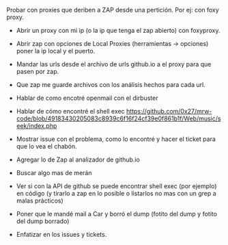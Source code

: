 Probar con proxies que deriben a ZAP desde una pertición. Por ej: con foxy proxy.

- Abrir un proxy con mi ip (o la ip que tenga el zap abierto) con foxyproxy.
- Abrir zap con opciones de Local Proxies (herramientas -> opciones) poner la ip local y el puerto.
- Mandar las urls desde el archivo de urls github.io a el proxy para que pasen por zap.
- Que zap me guarde archivos con los análisis hechos para cada url.
 

- Hablar de como encotré openmail con el dirbuster
- Hablar de cómo encontré el shell exec https://github.com/0x27/mrw-code/blob/49183430205083c8939c6f16f24cf39e0f861b1f/Web/music/seek/index.php
- Mostrar issue con el problema, como lo encontré y hacer el ticket para que lo vea el chabón.
- Agregar lo de Zap al analizador de github.io
- Buscar algo mas de merán
- Ver si con la API de github se puede encontrar shell exec (por ejemplo) en código (y tirarlo a zap en lo posible o listarlos no mas con un grep a malas prácticos)
- Poner que le mandé mail a Car y borró el dump (fotito del dump y fotito del dump borrado)

- Enfatizar en los issues y tickets.
 
